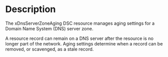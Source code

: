 # Description

The xDnsServerZoneAging DSC resource manages aging settings for a Domain Name System (DNS) server zone.

A resource record can remain on a DNS server after the resource is no longer part of the network. Aging settings determine when a record can be removed, or scavenged, as a stale record.
